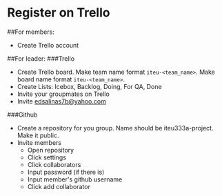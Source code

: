 # Register on Trello
##For members:
- Create Trello account

##For leader:
###Trello
- Create Trello board. Make team name format `iteu-<team_name>`. Make board name format `iteu-<team_name>`.
- Create Lists: Icebox, Backlog, Doing, For QA, Done
- Invite your groupmates on Trello
- Invite edsalinas7b@yahoo.com

###Github
- Create a repository for you group. Name should be iteu333a-project. Make it public.
- Invite members
  - Open repository
  - Click settings
  - Click collaborators
  - Input password (if there is)
  - Input member's github username
  - Click add collaborator



